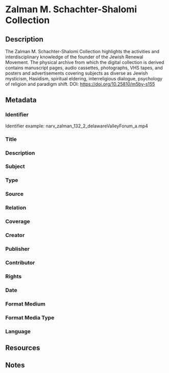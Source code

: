 # Zalman M. Schachter-Shalomi Collection
## Description
The Zalman M. Schachter-Shalomi Collection highlights the activities and interdisciplinary knowledge of the founder of the Jewish Renewal Movement. The physical archive from which the digital collection is derived contains manuscript pages, audio cassettes, photographs, VHS tapes, and posters and advertisements covering subjects as diverse as Jewish mysticism, Hasidism, spiritual eldering, interreligious dialogue, psychology of religion and paradigm shift. DOI: https://doi.org/10.25810/m5by-s155
## Metadata
### Identifier
Identifier example: narv_zalman_132_2_delawareValleyForum_a.mp4
### Title

### Description
### Subject
### Type
### Source
### Relation
### Coverage
### Creator
### Publisher
### Contributor
### Rights
### Date
### Format Medium
### Format Media Type
### Language
## Resources
## Notes
